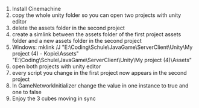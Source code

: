 1. Install Cinemachine
2. copy the whole unity folder so you can open two projects with unity editor
3. delete the assets folder in the second project
4. create a simlink between the assets folder of the first project assets folder and a new assets folder in the second project
5. Windows: mklink /J "E:\Coding\Schule\JavaGame\ServerClient\Unity\My project (4) - Kopie\Assets" "E:\Coding\Schule\JavaGame\ServerClient\Unity\My project (4)\Assets"
6. open both projects with unity editor
7. every script you change in the first project now appears in the second project
8. In GameNetworkInitializer change the value in one instance to true and one to false
9. Enjoy the 3 cubes moving in sync
